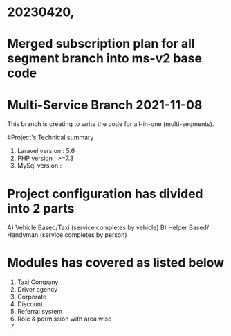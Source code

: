 # 20230420, 
# Merged subscription plan for all segment branch into ms-v2 base code

# Multi-Service Branch 2021-11-08

This branch is creating to write the code for all-in-one (multi-segments).

#Project's Technical summary

1) Laravel version : 5.6
2) PHP version : >=7.3
3) MySql version : 


# Project configuration has divided into 2 parts
  A) Vehicle Based/Taxi  (service completes by vehicle)
  B) Helper Based/ Handyman (service completes by person)
  
  
  
# Modules has covered as listed below
1) Taxi Company
2) Driver agency
3) Corporate
4) Discount
5) Referral system
6) Role & permission with area wise
7)  


 

